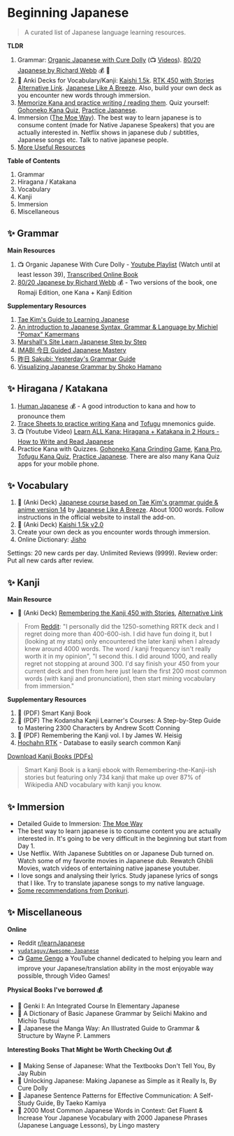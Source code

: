# Beginning Japanese

> A curated list of Japanese language learning resources.

**TLDR**
1. Grammar: [Organic Japanese with Cure Dolly](https://kellenok.github.io/cure-script/) (📺 [Videos](https://www.youtube.com/playlist?list=PLg9uYxuZf8x_A-vcqqyOFZu06WlhnypWj)). [80/20 Japanese by Richard Webb](https://drive.google.com/drive/folders/1m8CtsyDirLsjoHAhEdBjwrgs9bVgF1ys?usp=drive_link) 💰 📖
2. 📇 Anki Decks for Vocabulary/Kanji: [Kaishi 1.5k](https://github.com/donkuri/Kaishi/releases). [RTK 450 with Stories](https://ankiweb.net/shared/info/1843881818) [Alternative Link](https://mega.nz/file/2SJiWC4b#hL98qtC_hiLlQDg0LqVJoqD2-5ywT2Nwd4kjROY_KwQ). [Japanese Like A Breeze](https://www.japanese-like-a-breeze.com/all-decks/). Also, build your own deck as you encounter new words through immersion.
3. [Memorize Kana and practice writing / reading them](https://www.tofugu.com/japanese/best-hiragana-and-katakana-learning-resources/). Quiz yourself: [Gohoneko Kana Quiz](https://gohoneko.neocities.org/learn/kana), [Practice Japanese](https://practice-japanese.com/).
4. Immersion ([The Moe Way](https://learnjapanese.moe/guide/#choosing-immersion-content)). The best way to learn japanese is to consume content (made for Native Japanese Speakers) that you are actually interested in. Netflix shows in japanese dub / subtitles, Japanese songs etc. Talk to native japanese people.
5. [More Useful Resources](https://drive.google.com/drive/folders/1jJB7pgCCIWpq6uvBGbToIhcOgsvtBnM3?usp=drive_link)


**Table of Contents**
1. Grammar
2. Hiragana / Katakana
3. Vocabulary
4. Kanji
5. Immersion
6. Miscellaneous
 
## ✨ Grammar 

**Main Resources** 
1. 📺 Organic Japanese With Cure Dolly - [Youtube Playlist](https://www.youtube.com/playlist?list=PLg9uYxuZf8x_A-vcqqyOFZu06WlhnypWj) (Watch until at least lesson 39), [Transcribed Online Book](https://kellenok.github.io/cure-script/)
2. [80/20 Japanese by Richard Webb](https://drive.google.com/drive/folders/1m8CtsyDirLsjoHAhEdBjwrgs9bVgF1ys?usp=drive_link) 💰 -  Two versions of the book, one Romaji Edition, one Kana + Kanji Edition

**Supplementary Resources**

1. [Tae Kim's Guide to Learning Japanese](https://guidetojapanese.org/learn/complete/)
2. [An introduction to Japanese Syntax, Grammar & Language by Michiel "Pomax" Kamermans](https://pomax.github.io/nrGrammar/)
3. [Marshall's Site Learn Japanese Step by Step](https://marshallyin.com/course/)
4. [IMABI 今日 Guided Japanese Mastery](https://imabi.org/)
5. [昨日 Sakubi: Yesterday's Grammar Guide](https://sakubi.neocities.org/)
6. [Visualizing Japanese Grammar by Shoko Hamano](https://www2.gwu.edu/~eall/vjgnew/vjghomepage/vjghome.htm)

## ✨ Hiragana / Katakana 

1. [Human Japanese](https://www.humanjapanese.com/human-japanese) 💰 - A good introduction to kana and how to pronounce them 
2. [Trace Sheets to practice writing Kana](https://drive.google.com/drive/folders/1ruMhNkd7wQY-vlzNGLI6DY_aYcyGuovm?usp=drive_link) and [Tofugu](https://www.tofugu.com/) mnemonics guide.
3. 📺 (Youtube Video) [Learn ALL Kana: Hiragana + Katakana in 2 Hours - How to Write and Read Japanese](https://www.youtube.com/watch?v=_wZHqOghvSs) 
4. Practice Kana with Quizzes. [Gohoneko Kana Grinding Game](https://gohoneko.neocities.org/learn/kana), [Kana Pro](https://kana.pro/), [Tofugu Kana Quiz](https://kana-quiz.tofugu.com/), [Practice Japanese](https://practice-japanese.com/). There are also many Kana Quiz apps for your mobile phone.

## ✨ Vocabulary 

1. 📇 (Anki Deck) [Japanese course based on Tae Kim's grammar guide & anime version 14](https://ankiweb.net/shared/info/911122782) by [Japanese Like A Breeze](https://www.japanese-like-a-breeze.com/guide-for-beginners/). About 1000 words. Follow instructions in the official website to install the add-on.
2. 📇 (Anki Deck) [Kaishi 1.5k v2.0](https://github.com/donkuri/Kaishi/releases)
3. Create your own deck as you encounter words through immersion.
4. Online Dictionary: [Jisho](https://jisho.org/)

Settings: 20 new cards per day. Unlimited Reviews (9999). Review order: Put all new cards after review. 
 

## ✨ Kanji 

**Main Resource**

- 📇 (Anki Deck) [Remembering the Kanji 450 with Stories](https://drive.google.com/drive/folders/1XMS1ZgLjqLESuQkls00VYPepVT4Kfkya?usp=drive_link), [Alternative Link](https://mega.nz/file/2SJiWC4b#hL98qtC_hiLlQDg0LqVJoqD2-5ywT2Nwd4kjROY_KwQ)

> From [Reddit](https://www.reddit.com/r/LearnJapanese/comments/10k9zcn/switch_from_rrtk_450_deck_to_rtk_and_rrtk_2k_deck/): "I personally did the 1250-something RRTK deck and I regret doing more than 400-600-ish. I did have fun doing it, but I (looking at my stats) only encountered the later kanji when I already knew around 4000 words. The word / kanji frequency isn't really worth it in my opinion", "I second this. I did around 1000, and really regret not stopping at around 300. I'd say finish your 450 from your current deck and then from here just learn the first 200 most common words (with kanji and pronunciation), then start mining vocabulary from immersion."

**Supplementary Resources**
1. 📖 (PDF) Smart Kanji Book
2. 📖 (PDF) The Kodansha Kanji Learner's Courses: A Step-by-Step Guide to Mastering 2300 Characters by Andrew Scott Conning
3. 📖 (PDF) Remembering the Kanji vol. I by James W. Heisig
4. [Hochahn RTK](https://hochanh.github.io/rtk/) - Database to easily search common Kanji

[Download Kanji Books (PDFs)](https://drive.google.com/file/d/1WcaG0RFcMljx6NVGXW4BYwwH2xA5g18X/view?usp=drive_link)

> Smart Kanji Book is a kanji ebook with Remembering-the-Kanji-ish stories but featuring only 734 kanji that make up over 87% of Wikipedia AND vocabulary with kanji you know.

## ✨ Immersion

- Detailed Guide to Immersion: [The Moe Way](https://learnjapanese.moe/guide/#choosing-immersion-content)
- The best way to learn japanese is to consume content you are actually interested in. It's going to be very difficult in the beginning but start from Day 1.
- Use Netflix. With Japanese Subtitles on or Japanese Dub turned on. Watch some of my favorite movies in Japanese dub. Rewatch Ghibli Movies, watch videos of entertaining native japanese youtuber.
- I love songs and analysing their lyrics. Study japanese lyrics of songs that I like. Try to translate japanese songs to my native language.
- [Some recommendations from Donkuri](https://donkuri.github.io/learn-japanese/recs/).

## ✨ Miscellaneous 

**Online**

- Reddit [r/learnJapanese](https://www.reddit.com/r/LearnJapanese)
- [`yudataguy/Awesome-Japanese`](https://github.com/yudataguy/Awesome-Japanese)
- 📺 [Game Gengo](https://www.youtube.com/c/GameGengo) a YouTube channel dedicated to helping you learn and improve your Japanese/translation ability in the most enjoyable way possible, through Video Games!

**Physical Books I've borrowed 💰**
- 📖 Genki I: An Integrated Course In Elementary Japanese
- 📖 A Dictionary of Basic Japanese Grammar by Seiichi Makino and Michio Tsutsui
- 📖 Japanese the Manga Way: An Illustrated Guide to Grammar & Structure by Wayne P. Lammers

**Interesting Books That Might be Worth Checking Out 💰**

- 📖 Making Sense of Japanese: What the Textbooks Don't Tell You, By Jay Rubin
- 📖 Unlocking Japanese: Making Japanese as Simple as it Really Is, By Cure Dolly
- 📖 Japanese Sentence Patterns for Effective Communication: A Self-Study Guide, By Taeko Kamiya
- 📖 2000 Most Common Japanese Words in Context: Get Fluent & Increase Your Japanese Vocabulary with 2000 Japanese Phrases (Japanese Language Lessons), by Lingo mastery
